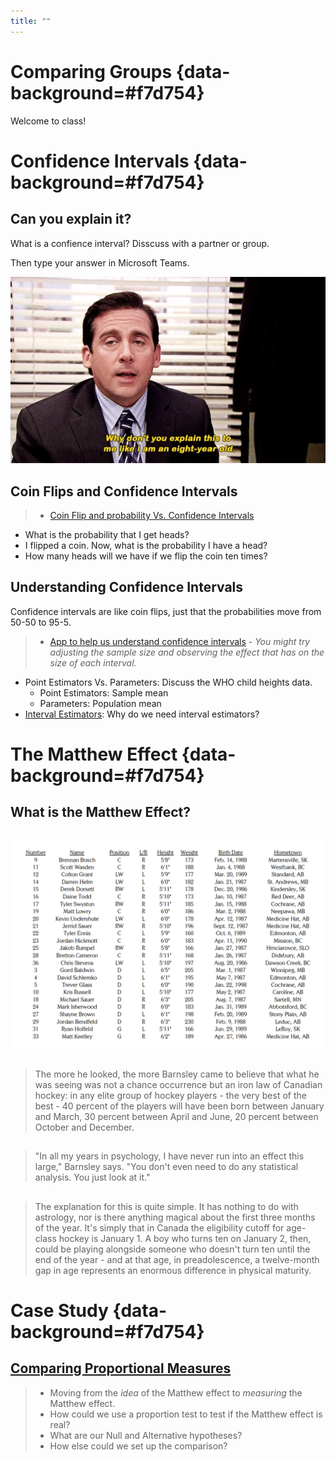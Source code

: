 ```yaml
---
title: ""
---
```


# Comparing Groups {data-background=#f7d754}

Welcome to class!

# Confidence Intervals {data-background=#f7d754}

## Can you explain it?

What is a confience interval? Disscuss with a partner or group. 

Then type your answer in Microsoft Teams.

![](images/office8yearold.gif)

## Coin Flips and Confidence Intervals

> - [Coin Flip and probability Vs. Confidence Intervals](https://www.random.org/coins/)

- What is the probability that I get heads?
- I flipped a coin. Now, what is the probability I have a head?
- How many heads will we have if we flip the coin ten times?

## Understanding Confidence Intervals

Confidence intervals are like coin flips, just that the probabilities move from 50-50 to 95-5. 

> - [App to help us understand confidence intervals](https://istats.shinyapps.io/ExploreCoverage/) - *You might try adjusting the sample size and observing the effect that has on the size of each interval.*

- Point Estimators Vs. Parameters:  Discuss the WHO child heights data.
    - Point Estimators: Sample mean
    - Parameters: Population mean
- [Interval Estimators](https://en.wikipedia.org/wiki/Interval_estimation): Why do we need interval estimators? 

# The Matthew Effect {data-background=#f7d754}

## What is the Matthew Effect?

##

![](images/hockey_roster_outliers.png)

##

> The more he looked, the more Barnsley
came to believe that what he was seeing was not a chance occurrence but an iron law of Canadian
hockey: in any elite group of hockey players - the very best of the best - 40 percent of the players
will have been born between January and March, 30 percent between April and June, 20 percent
between October and December.

##

> "In all my years in psychology, I have never run into an effect this large," Barnsley says. "You
don't even need to do any statistical analysis. You just look at it."

##

> The explanation for this is quite simple. It has nothing to do with astrology, nor is there
anything magical about the first three months of the year. It's simply that in Canada the eligibility
cutoff for age-class hockey is January 1. A boy who turns ten on January 2, then, could be playing 
alongside someone who doesn't turn ten until the end of the year - and at that age, in
preadolescence, a twelve-month gap in age represents an enormous difference in physical maturity.

# Case Study {data-background=#f7d754}

## [Comparing Proportional Measures](https://byuistats.github.io/BYUI_CSE150_StatBook/inferential-decision-making.html#comparing-proportions)

> - Moving from the *idea* of the Matthew effect to *measuring* the Matthew effect.
> - How could we use a proportion test to test if the Matthew effect is real?
> - What are our Null and Alternative hypotheses?
> - How else could we set up the comparison?
